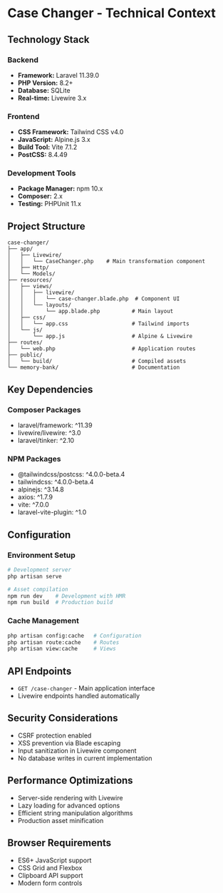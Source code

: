 # Case Changer - Technical Context

## Technology Stack

### Backend
- **Framework:** Laravel 11.39.0
- **PHP Version:** 8.2+
- **Database:** SQLite
- **Real-time:** Livewire 3.x

### Frontend
- **CSS Framework:** Tailwind CSS v4.0
- **JavaScript:** Alpine.js 3.x
- **Build Tool:** Vite 7.1.2
- **PostCSS:** 8.4.49

### Development Tools
- **Package Manager:** npm 10.x
- **Composer:** 2.x
- **Testing:** PHPUnit 11.x

## Project Structure
```
case-changer/
├── app/
│   ├── Livewire/
│   │   └── CaseChanger.php    # Main transformation component
│   ├── Http/
│   └── Models/
├── resources/
│   ├── views/
│   │   ├── livewire/
│   │   │   └── case-changer.blade.php  # Component UI
│   │   └── layouts/
│   │       └── app.blade.php          # Main layout
│   ├── css/
│   │   └── app.css                    # Tailwind imports
│   └── js/
│       └── app.js                     # Alpine & Livewire
├── routes/
│   └── web.php                        # Application routes
├── public/
│   └── build/                         # Compiled assets
└── memory-bank/                       # Documentation
```

## Key Dependencies

### Composer Packages
- laravel/framework: ^11.39
- livewire/livewire: ^3.0
- laravel/tinker: ^2.10

### NPM Packages
- @tailwindcss/postcss: ^4.0.0-beta.4
- tailwindcss: ^4.0.0-beta.4
- alpinejs: ^3.14.8
- axios: ^1.7.9
- vite: ^7.0.0
- laravel-vite-plugin: ^1.0

## Configuration

### Environment Setup
```bash
# Development server
php artisan serve

# Asset compilation
npm run dev    # Development with HMR
npm run build  # Production build
```

### Cache Management
```bash
php artisan config:cache   # Configuration
php artisan route:cache    # Routes
php artisan view:cache     # Views
```

## API Endpoints
- `GET /case-changer` - Main application interface
- Livewire endpoints handled automatically

## Security Considerations
- CSRF protection enabled
- XSS prevention via Blade escaping
- Input sanitization in Livewire component
- No database writes in current implementation

## Performance Optimizations
- Server-side rendering with Livewire
- Lazy loading for advanced options
- Efficient string manipulation algorithms
- Production asset minification

## Browser Requirements
- ES6+ JavaScript support
- CSS Grid and Flexbox
- Clipboard API support
- Modern form controls